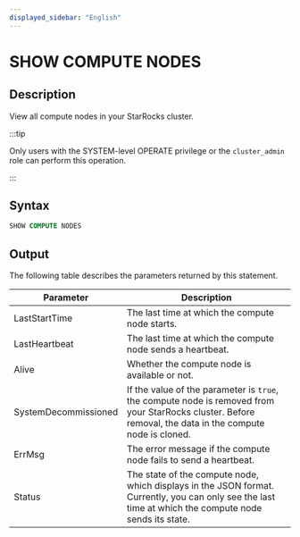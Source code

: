 ```yaml
---
displayed_sidebar: "English"
---
```


# SHOW COMPUTE NODES

## Description

View all compute nodes in your StarRocks cluster.

:::tip

Only users with the SYSTEM-level OPERATE privilege or the `cluster_admin` role can perform this operation.

:::

## Syntax

```SQL
SHOW COMPUTE NODES
```

## Output

The following table describes the parameters returned by this statement.

| **Parameter**        | **Description**                                              |
| -------------------- | ------------------------------------------------------------ |
| LastStartTime        | The last time at which the compute node starts.                   |
| LastHeartbeat        | The last time at which the compute node sends a heartbeat.        |
| Alive                | Whether the compute node is available or not.                     |
| SystemDecommissioned | If the value of the parameter is `true`, the compute node is removed from your StarRocks cluster. Before removal, the data in the compute node is cloned. |
| ErrMsg               | The error message if the compute node fails to send a heartbeat.  |
| Status               | The state of the compute node, which displays in the JSON format. Currently, you can only see the last time at which the compute node sends its state. |
